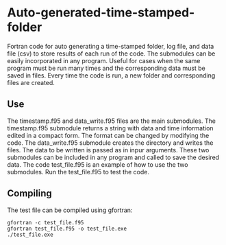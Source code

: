 # Auto-generated-time-stamped-folder
Fortran code for auto generating a time-stamped folder, log file, and data file (csv) to store results of each run of the code. The submodules can be easily incorporated in any program. Useful for cases when the same program must be run many times and the corresponding data must be saved in files. Every time the code is run, a new folder and corresponding files are created.


## Use
The timestamp.f95 and data_write.f95 files are the main submodules. The timestamp.f95 submodule returns a string with data and time information edited in a compact form. The format can be changed by modifying the code. The data_write.f95 submodule creates the directory and writes the files. The data to be written is passed as in inpur arguments. These two submodules can be included in any program and called to save the desired data. The code test_file.f95 is an example of how to use the two submodules. Run the test_file.f95 to test the code.

## Compiling
The test file can be compiled using gfortran:

```
gfortran -c test_file.f95
gfortran test_file.f95 -o test_file.exe
./test_file.exe
```
